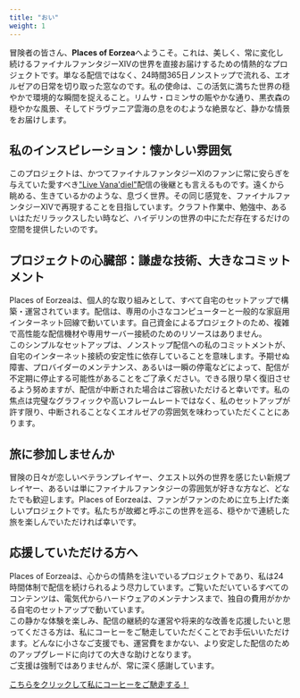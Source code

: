 ```yaml
---
title: "おい"
weight: 1
---
```


冒険者の皆さん、**Places of Eorzea**へようこそ。これは、美しく、常に変化し続けるファイナルファンタジーXIVの世界を直接お届けするための情熱的なプロジェクトです。単なる配信ではなく、24時間365日ノンストップで流れる、エオルゼアの日常を切り取った窓なのです。私の使命は、この活気に満ちた世界の穏やかで環境的な瞬間を捉えること。リムサ・ロミンサの賑やかな通り、黒衣森の穏やかな風景、そしてドラヴァニア雲海の息をのむような絶景など、静かな情景をお届けします。

## 私のインスピレーション：懐かしい雰囲気

このプロジェクトは、かつてファイナルファンタジーXIのファンに常に安らぎを与えていた愛すべき["Live Vana'diel"](https://www.youtube.com/@FINALFANTASYXI/streams)配信の後継とも言えるものです。遠くから眺める、生きているかのような、息づく世界。その同じ感覚を、ファイナルファンタジーXIVで再現することを目指しています。クラフト作業中、勉強中、あるいはただリラックスしたい時など、ハイデリンの世界の中にただ存在するだけの空間を提供したいのです。

## プロジェクトの心臓部：謙虚な技術、大きなコミットメント

Places of Eorzeaは、個人的な取り組みとして、すべて自宅のセットアップで構築・運営されています。配信は、専用の小さなコンピューターと一般的な家庭用インターネット回線で動いています。自己資金によるプロジェクトのため、複雑で高性能な配信機材や専用サーバー接続のためのリソースはありません。  
このシンプルなセットアップは、ノンストップ配信への私のコミットメントが、自宅のインターネット接続の安定性に依存していることを意味します。予期せぬ障害、プロバイダーのメンテナンス、あるいは一瞬の停電などによって、配信が不定期に停止する可能性があることをご了承ください。できる限り早く復旧させるよう努めますが、配信が中断された場合はご容赦いただけると幸いです。私の焦点は完璧なグラフィックや高いフレームレートではなく、私のセットアップが許す限り、中断されることなくエオルゼアの雰囲気を味わっていただくことにあります。

## 旅に参加しませんか

冒険の日々が恋しいベテランプレイヤー、クエスト以外の世界を感じたい新規プレイヤー、あるいは単にファイナルファンタジーの雰囲気が好きな方など、どなたでも歓迎します。Places of Eorzeaは、ファンがファンのために立ち上げた楽しいプロジェクトです。私たちが故郷と呼ぶこの世界を巡る、穏やかで連続した旅を楽しんでいただければ幸いです。

## 応援していただける方へ

Places of Eorzeaは、心からの情熱を注いでいるプロジェクトであり、私は24時間体制で配信を続けられるよう尽力しています。ご覧いただいているすべてのコンテンツは、電気代からハードウェアのメンテナンスまで、独自の費用がかかる自宅のセットアップで動いています。  
この静かな体験を楽しみ、配信の継続的な運営や将来的な改善を応援したいと思ってくださる方は、私にコーヒーをご馳走していただくことでお手伝いいただけます。どんなに小さなご支援でも、運営費をまかない、より安定した配信のためのアップグレードに向けての大きな助けとなります。  
ご支援は強制ではありませんが、常に深く感謝しています。

[こちらをクリックして私にコーヒーをご馳走する！](https://ko-fi.com/dope250)